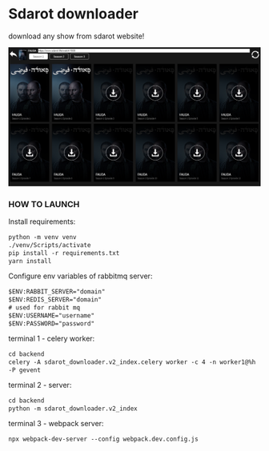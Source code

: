 # Sdarot downloader

download any show from sdarot website!

![example](sdarot_downloader.PNG)


### HOW TO LAUNCH
Install requirements:
```
python -m venv venv
./venv/Scripts/activate
pip install -r requirements.txt
yarn install
```

Configure env variables of rabbitmq server:
```
$ENV:RABBIT_SERVER="domain"
$ENV:REDIS_SERVER="domain"
# used for rabbit mq
$ENV:USERNAME="username"
$ENV:PASSWORD="password"
```

terminal 1 - celery worker:  
```
cd backend
celery -A sdarot_downloader.v2_index.celery worker -c 4 -n worker1@%h -P gevent
```

terminal 2 - server:  
```
cd backend
python -m sdarot_downloader.v2_index
```

terminal 3 - webpack server:
```
npx webpack-dev-server --config webpack.dev.config.js
```